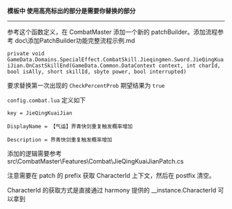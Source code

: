 **模板中 使用高亮标出的部分是需要你替换的部分**

---

参考这个函数定义，在 CombatMaster 添加一个新的 patchBuilder。添加流程参考 doc\添加PatchBuilder功能完整流程示例.md

`private void GameData.Domains.SpecialEffect.CombatSkill.Jieqingmen.Sword.JieQingKuaiJian.OnCastSkillEnd(GameData.Common.DataContext context, int charId, bool isAlly, short skillId, sbyte power, bool interrupted)`

要求替换第一次出现的 `CheckPercentProb` 期望结果为 `true`

`config.combat.lua` 定义如下

`key = JieQingKuaiJian`

`DisplayName = 【气运】界青快剑重复触发概率增加`

`Description = 界青快剑重复触发概率增加`

添加的逻辑需要参考 src\CombatMaster\Features\Combat\JieQingKuaiJianPatch.cs

注意需要在 patch 的 prefix 获取 CharacterId 上下文，然后在 postfix 清空。

CharacterId 的获取方式是直接通过 harmony 提供的 __instance.CharacterId 可以拿到